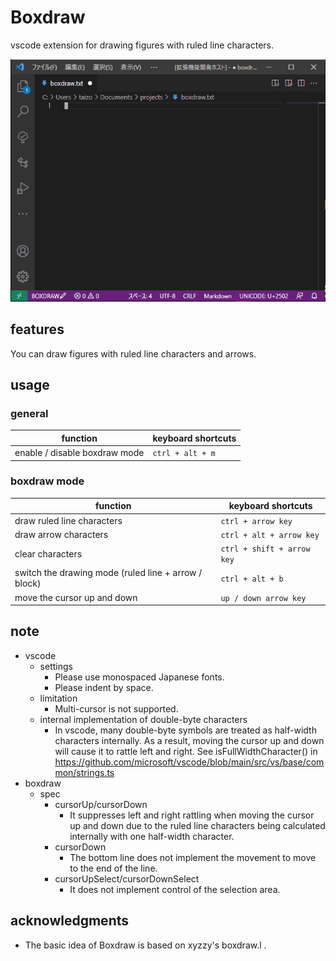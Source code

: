 # Boxdraw

vscode extension for drawing figures with ruled line characters.

![boxdraw](https://github.com/taizod1024/vscode-boxdraw-extension/blob/main/images/boxdraw.gif?raw=true)

## features

You can draw figures with ruled line characters and arrows.

## usage

### general

|function|keyboard shortcuts|
|-|-|
|enable / disable boxdraw mode|`ctrl + alt + m`|

### boxdraw mode

|function|keyboard shortcuts|
|-|-|
|draw ruled line characters|`ctrl + arrow key`|
|draw arrow characters| `ctrl + alt + arrow key`|
|clear characters| `ctrl + shift + arrow key`|
|switch the drawing mode (ruled line + arrow / block)| `ctrl + alt + b`|
|move the cursor up and down|`up / down arrow key`|

## note

- vscode
    - settings
      - Please use monospaced Japanese fonts.
      - Please indent by space.
    - limitation
        - Multi-cursor is not supported.
    - internal implementation of double-byte characters
        - In vscode, many double-byte symbols are treated as half-width characters internally.
            As a result, moving the cursor up and down will cause it to rattle left and right.
            See isFullWidthCharacter() in https://github.com/microsoft/vscode/blob/main/src/vs/base/common/strings.ts
- boxdraw
    - spec
        - cursorUp/cursorDown
            - It suppresses left and right rattling when moving the cursor up and down due to the ruled line characters being calculated internally with one half-width character.
        - cursorDown
            - The bottom line does not implement the movement to move to the end of the line.
        - cursorUpSelect/cursorDownSelect
            - It does not implement control of the selection area.

## acknowledgments

- The basic idea of ​​Boxdraw is based on xyzzy's boxdraw.l .
